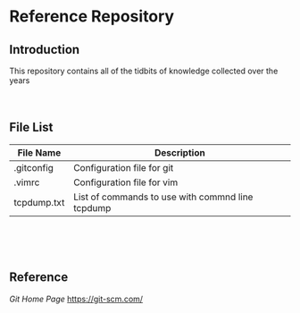 # Reference Repository

## Introduction
This repository contains all of the tidbits of knowledge collected over the years
<br><br><br>

## File List
| File Name | Description |
| --------- | ----------- |
| .gitconfig | Configuration file for git |
| .vimrc | Configuration file for vim |
| tcpdump.txt | List of commands to use with commnd line tcpdump |
<br><br><br>

## Reference

*Git Home Page*
https://git-scm.com/
<br><br><br>


